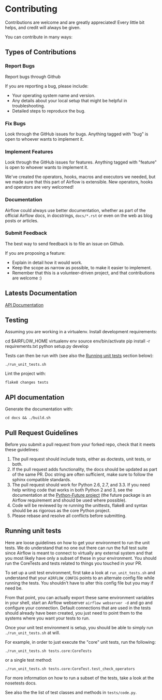 # Contributing

Contributions are welcome and are greatly appreciated! Every
little bit helps, and credit will always be given.

You can contribute in many ways:

## Types of Contributions

### Report Bugs

Report bugs through Github

If you are reporting a bug, please include:

-   Your operating system name and version.
-   Any details about your local setup that might be helpful in
    troubleshooting.
-   Detailed steps to reproduce the bug.

### Fix Bugs

Look through the GitHub issues for bugs. Anything tagged with "bug" is
open to whoever wants to implement it.

### Implement Features

Look through the GitHub issues for features. Anything tagged with
"feature" is open to whoever wants to implement it.

We've created the operators, hooks, macros and executors we needed, but we
made sure that this part of Airflow is extensible. New operators,
hooks and operators are very welcomed!

### Documentation

Airflow could always use better documentation,
whether as part of the official Airflow docs,
in docstrings, `docs/*.rst` or even on the web as blog posts or
articles.

### Submit Feedback

The best way to send feedback is to file an issue on Github.

If you are proposing a feature:

-   Explain in detail how it would work.
-   Keep the scope as narrow as possible, to make it easier to
    implement.
-   Remember that this is a volunteer-driven project, and that
    contributions are welcome :)

## Latests Documentation

[API Documentation](http://pythonhosted.com/airflow)

## Testing

Assuming you are working in a virtualenv. Install development requirements:

cd $AIRFLOW_HOME
virtualenv env
source env/bin/activate
pip install -r requirements.txt
python setup.py develop

Tests can then be run with (see also the [Running unit tests](#running-unit-tests) section below):

    ./run_unit_tests.sh

Lint the project with:

    flake8 changes tests

## API documentation

Generate the documentation with:

    cd docs && ./build.sh


## Pull Request Guidelines

Before you submit a pull request from your forked repo, check that it
meets these guidelines:

1. The pull request should include tests, either as doctests, unit tests, or both.
1. If the pull request adds functionality, the docs should be updated as part of the same PR. Doc string are often sufficient, make sure to follow the sphinx compatible standards.
1. The pull request should work for Python 2.6, 2.7, and 3.3. If you need help writing code that works in both Python 2 and 3, see the documentation at the [Python-Future project](http://python-future.org) (the future package is an Airflow requirement and should be used where possible).
1.  Code will be reviewed by re running the unittests, flake8 and syntax should be as rigorous as the core Python project.
1.  Please rebase and resolve all conflicts before submitting.

## Running unit tests

Here are loose guidelines on how to get your environment to run the unit tests.
We do understand that no one out there can run the full test suite since 
Airflow is meant to connect to virtually any external system and that you most likely 
have only a subset of these in your environment. You should run the CoreTests and
tests related to things you touched in your PR.

To set up a unit test environment, first take a look at `run_unit_tests.sh` and
understand that your ``AIRFLOW_CONFIG`` points to an alternate config file
while running the tests. You shouldn't have to alter this config file but
you may if need be.

From that point, you can actually export these same environment variables in
your shell, start an Airflow webserver ``airflow webserver -d`` and go and
configure your connection. Default connections that are used in the tests
should already have been created, you just need to point them to the systems
where you want your tests to run.

Once your unit test environment is setup, you should be able to simply run
``./run_unit_tests.sh`` at will. 

For example, in order to just execute the "core" unit tests, run the following: 

```
./run_unit_tests.sh tests.core:CoreTests
```

or a single test method: 

``` 
./run_unit_tests.sh tests.core:CoreTest.test_check_operators
```

For more information on how to run a subset of the tests, take a look at the nosetests docs.

See also the the list of test classes and methods in `tests/code.py`.

